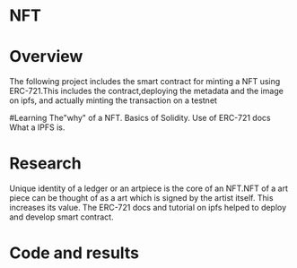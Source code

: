 # NFT
# Overview
The following project includes the smart contract for minting a NFT using  ERC-721.This includes the contract,deploying the metadata and the image on ipfs, and actually minting the transaction on a testnet

#Learning
The"why" of a NFT.
Basics of Solidity.
Use of ERC-721 docs
What a IPFS is.

# Research
Unique identity of a ledger or an artpiece is the core of an NFT.NFT of a art piece can be thought of as a art which is signed by the artist itself. This increases its value.
The ERC-721 docs and tutorial on ipfs helped to deploy and develop smart contract.

# Code and results



